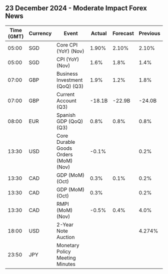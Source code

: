 ## 23 December 2024 - Moderate Impact Forex News

| Time (GMT) | Currency | Event | Actual | Forecast | Previous |
|------|----------|-------|--------|----------|----------|
| 05:00 | SGD | Core CPI (YoY) (Nov) | 1.90% | 2.10% | 2.10% |
| 05:00 | SGD | CPI (YoY) (Nov) | 1.6% | 1.8% | 1.4% |
| 07:00 | GBP | Business Investment (QoQ) (Q3) | 1.9% | 1.2% | 1.8% |
| 07:00 | GBP | Current Account (Q3) | -18.1B | -22.9B | -24.0B |
| 08:00 | EUR | Spanish GDP (QoQ) (Q3) | 0.8% | 0.8% | 0.8% |
| 13:30 | USD | Core Durable Goods Orders (MoM) (Nov) | -0.1% |  | 0.2% |
| 13:30 | CAD | GDP (MoM) (Oct) | 0.3% | 0.1% | 0.2% |
| 13:30 | CAD | GDP (MoM) (Oct) | 0.3% |  | 0.2% |
| 13:30 | CAD | RMPI (MoM) (Nov) | -0.5% | 0.4% | 4.0% |
| 18:00 | USD | 2-Year Note Auction |  |  | 4.274% |
| 23:50 | JPY | Monetary Policy Meeting Minutes |  |  |  |
